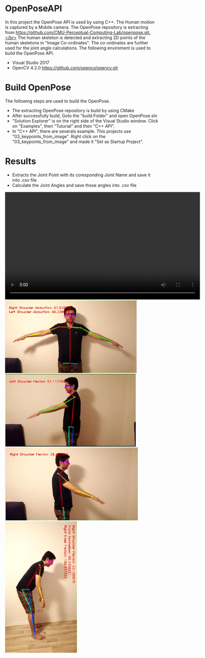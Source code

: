 # OpenPoseAPI
In this project the OpenPose API is used by using C++. The Human motion is captured by a Mobile camera. The OpenPose repository is extracting from https://github.com/CMU-Perceptual-Computing-Lab/openpose.git.</br>
The human skeleton is detected and extracting 2D points of the human skeletons in "Image Co-ordinates". The co-ordinates are further used for the joint angle calculations. The following enviroment is used to build the OpenPose API.</br>
- Visual Studio 2017
- OpenCV 4.2.0 https://github.com/opencv/opencv.git
# Build OpenPose
The following steps are used to build the OpenPose.
- The extracting OpenPose repository is build by using CMake
- After successfully build, Goto the "build Folder" and open OpenPose.sln
- "Solution Explorer" is on the right side of the Visual Studio window. Click on "Examples", then "Tuturial" and then "C++ API".
- In "C++ API", there are severals example. This projects use "03_keypoints_from_image". Right click on the "03_keypoints_from_image" and made it "Set as Startup Project".
# Results
- Extracts the Joint Point with its coresponding Joint Name and save it into .csv file
- Calculate the Joint Angles and save these angles into .csv file
<video width="640" height="352" controls>
  <source src="Result/DetectionPose_1.mp4" type="video/mp4">
</video>
<img src = "Result/Img01.png" width = "432" height = "238">
<br/>
<img src = "Result/Img02.png" width = "430" height = "238">
<br/>
<img src = "Result/Img03.png" width = "436" height = "239">
<br/>
<img src = "Result/Img04.png" width = "237" height = "432">
<br/>

